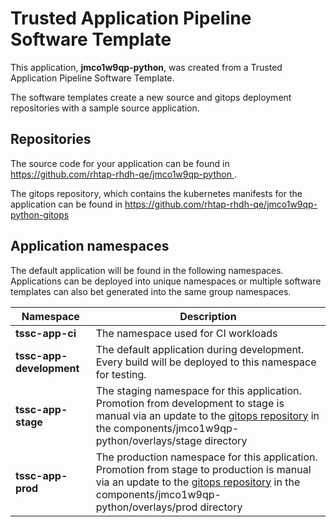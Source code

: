 # Trusted Application Pipeline Software Template

This application, **jmco1w9qp-python**, was created from a Trusted Application Pipeline Software Template.

The software templates create a new source and gitops deployment repositories with a sample source application. 

## Repositories

The source code for your application can be found in [https://github.com/rhtap-rhdh-qe/jmco1w9qp-python ](https://github.com/rhtap-rhdh-qe/jmco1w9qp-python ).
 
The gitops repository, which contains the kubernetes manifests for the application can be found in 
[https://github.com/rhtap-rhdh-qe/jmco1w9qp-python-gitops ](https://github.com/rhtap-rhdh-qe/jmco1w9qp-python-gitops ) 

## Application namespaces 

The default application will be found in the following namespaces. Applications can be deployed into unique namespaces or multiple software templates can also bet generated into the same group namespaces.  

|  Namespace   |  Description   |  
| -------- | -------- |
| **tssc-app-ci** | The namespace used for CI workloads |
| **tssc-app-development** | The default application during development. Every build will be deployed to this namespace for testing. |
| **tssc-app-stage** | The staging namespace for this application. Promotion from development to stage is manual via an update to the [gitops repository](https://github.com/rhtap-rhdh-qe/jmco1w9qp-python-gitops ) in the components/jmco1w9qp-python/overlays/stage directory |
| **tssc-app-prod** | The production namespace for this application. Promotion from stage to production is manual via an update to the [gitops repository](https://github.com/rhtap-rhdh-qe/jmco1w9qp-python-gitops ) in the components/jmco1w9qp-python/overlays/prod directory |